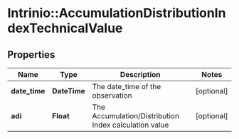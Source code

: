# Intrinio::AccumulationDistributionIndexTechnicalValue

## Properties
Name | Type | Description | Notes
------------ | ------------- | ------------- | -------------
**date_time** | **DateTime** | The date_time of the observation | [optional] 
**adi** | **Float** | The Accumulation/Distribution Index calculation value | [optional] 



